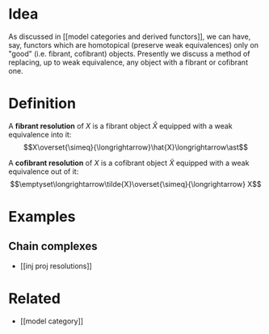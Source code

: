 # Idea
As discussed in [[model categories and derived functors]], we can have, say, functors which are homotopical (preserve weak equivalences) only on "good" (i.e. fibrant, cofibrant) objects. Presently we discuss a method of replacing, up to weak equivalence, any object with a fibrant or cofibrant one.
# Definition
A **fibrant resolution** of $X$ is a fibrant object $\hat{X}$ equipped with a weak equivalence into it: $$X\overset{\simeq}{\longrightarrow}\hat{X}\longrightarrow\ast$$

A **cofibrant resolution** of $X$ is a cofibrant object $\tilde{X}$ equipped with a weak equivalence out of it: $$\emptyset\longrightarrow\tilde{X}\overset{\simeq}{\longrightarrow} X$$
# Examples
## Chain complexes
- [[inj proj resolutions]]

# Related
- [[model category]]